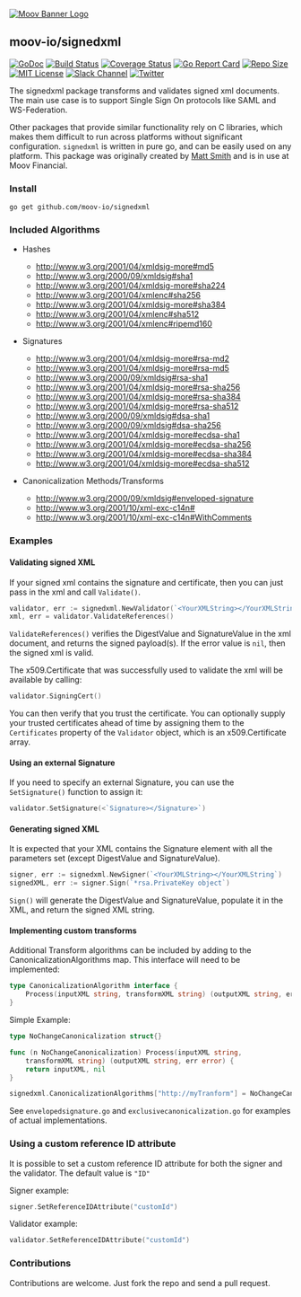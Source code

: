 [![Moov Banner Logo](https://user-images.githubusercontent.com/20115216/104214617-885b3c80-53ec-11eb-8ce0-9fc745fb5bfc.png)](https://github.com/moov-io)

## moov-io/signedxml

[![GoDoc](https://godoc.org/github.com/moov-io/signedxml?status.svg)](https://godoc.org/github.com/moov-io/signedxml)
[![Build Status](https://github.com/moov-io/signedxml/workflows/Go/badge.svg)](https://github.com/moov-io/signedxml/actions)
[![Coverage Status](https://codecov.io/gh/moov-io/signedxml/branch/master/graph/badge.svg)](https://codecov.io/gh/moov-io/signedxml)
[![Go Report Card](https://goreportcard.com/badge/github.com/moov-io/signedxml)](https://goreportcard.com/report/github.com/moov-io/signedxml)
[![Repo Size](https://img.shields.io/github/languages/code-size/moov-io/signedxml?label=project%20size)](https://github.com/moov-io/signedxml)
[![MIT  License](https://img.shields.io/badge/license-MIT-blue.svg)](https://raw.githubusercontent.com/moov-io/signedxml/master/LICENSE.md)
[![Slack Channel](https://slack.moov.io/badge.svg?bg=e01563&fgColor=fffff)](https://slack.moov.io/)
[![Twitter](https://img.shields.io/twitter/follow/moov?style=social)](https://twitter.com/moov?lang=en)

The signedxml package transforms and validates signed xml documents. The main use case is to support Single Sign On protocols like SAML and WS-Federation.

Other packages that provide similar functionality rely on C libraries, which makes them difficult to run across platforms without significant configuration.  `signedxml` is written in pure go, and can be easily used on any platform. This package was originally created by [Matt Smith](https://github.com/ma314smith) and is in use at Moov Financial.

### Install

`go get github.com/moov-io/signedxml`

### Included Algorithms

- Hashes
  - http://www.w3.org/2001/04/xmldsig-more#md5
  - http://www.w3.org/2000/09/xmldsig#sha1
  - http://www.w3.org/2001/04/xmldsig-more#sha224
  - http://www.w3.org/2001/04/xmlenc#sha256
  - http://www.w3.org/2001/04/xmldsig-more#sha384
  - http://www.w3.org/2001/04/xmlenc#sha512
  - http://www.w3.org/2001/04/xmlenc#ripemd160


- Signatures
  - http://www.w3.org/2001/04/xmldsig-more#rsa-md2
  - http://www.w3.org/2001/04/xmldsig-more#rsa-md5
  - http://www.w3.org/2000/09/xmldsig#rsa-sha1
  - http://www.w3.org/2001/04/xmldsig-more#rsa-sha256
  - http://www.w3.org/2001/04/xmldsig-more#rsa-sha384
  - http://www.w3.org/2001/04/xmldsig-more#rsa-sha512
  - http://www.w3.org/2000/09/xmldsig#dsa-sha1
  - http://www.w3.org/2000/09/xmldsig#dsa-sha256
  - http://www.w3.org/2001/04/xmldsig-more#ecdsa-sha1
  - http://www.w3.org/2001/04/xmldsig-more#ecdsa-sha256
  - http://www.w3.org/2001/04/xmldsig-more#ecdsa-sha384
  - http://www.w3.org/2001/04/xmldsig-more#ecdsa-sha512


- Canonicalization Methods/Transforms
  - http://www.w3.org/2000/09/xmldsig#enveloped-signature
  - http://www.w3.org/2001/10/xml-exc-c14n#
  - http://www.w3.org/2001/10/xml-exc-c14n#WithComments

### Examples

#### Validating signed XML
If your signed xml contains the signature and certificate, then you can just pass in the xml and call `Validate()`.
```go
validator, err := signedxml.NewValidator(`<YourXMLString></YourXMLString>`)
xml, err = validator.ValidateReferences()
```
`ValidateReferences()` verifies the DigestValue and SignatureValue in the xml document, and returns the signed payload(s). If the error value is `nil`, then the signed xml is valid.

The x509.Certificate that was successfully used to validate the xml will be available by calling:
```go
validator.SigningCert()
```
You can then verify that you trust the certificate. You can optionally supply your trusted certificates ahead of time by assigning them to the `Certificates` property of the `Validator` object, which is an x509.Certificate array.

#### Using an external Signature
If you need to specify an external Signature, you can use the `SetSignature()` function to assign it:
```go
validator.SetSignature(<`Signature></Signature>`)
```

#### Generating signed XML
It is expected that your XML contains the Signature element with all the parameters set (except DigestValue and SignatureValue).
```go
signer, err := signedxml.NewSigner(`<YourXMLString></YourXMLString`)
signedXML, err := signer.Sign(`*rsa.PrivateKey object`)
```
`Sign()` will generate the DigestValue and SignatureValue, populate it in the XML, and return the signed XML string.

#### Implementing custom transforms
Additional Transform algorithms can be included by adding to the CanonicalizationAlgorithms map.  This interface will need to be implemented:
```go
type CanonicalizationAlgorithm interface {
	Process(inputXML string, transformXML string) (outputXML string, err error)
}
```
Simple Example:
```go
type NoChangeCanonicalization struct{}

func (n NoChangeCanonicalization) Process(inputXML string,
	transformXML string) (outputXML string, err error) {
	return inputXML, nil
}

signedxml.CanonicalizationAlgorithms["http://myTranform"] = NoChangeCanonicalization{}
```

See `envelopedsignature.go` and `exclusivecanonicalization.go` for examples of actual implementations.

### Using a custom reference ID attribute
It is possible to set a custom reference ID attribute for both the signer and the validator. The default value is `"ID"`

Signer example:
```go
signer.SetReferenceIDAttribute("customId")
```

Validator example:
```go
validator.SetReferenceIDAttribute("customId")
```

### Contributions
Contributions are welcome. Just fork the repo and send a pull request.

